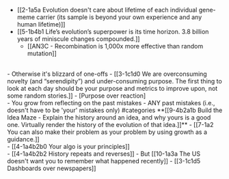 - [[2-1a5a Evolution doesn't care about lifetime of each individual gene-meme carrier (its sample is beyond your own experience and any human lifetime)]]
- [[5-1b4b1 Life’s evolution’s superpower is its time horizon. 3.8 billion years of miniscule changes compounded.]]
  - [[AN3C - Recombination is 1,000x more effective than random mutation]]
<br>
- Otherwise it's blizzard of one-offs
  - [[3-1c1d0 We are overconsuming novelty (and “serendipity”) and under-consuming purpose. The first thing to look at each day should be your purpose and metrics to improve upon, not some random stories.]]
    - [Purpose over reaction]
<br>
- You grow from reflecting on the past mistakes
  - ANY past mistakes (i.e., doesn't have to be 'your' mistakes only) #categories
		**[[9-4b2a1b Build the Idea Maze - Explain the history around an idea, and why yours is a good one. Virtually render the history of the evolution of that idea.]]**
      - [[7-1a2 You can also make their problem as your problem by using growth as a guidance.]]
<br>
- [[4-1a4b2b0 Your algo is your principles]]
<br>
- [[4-1a4b2b2 History repeats and reverses]]
  - But [[10-1a3a The US doesn't want you to remember what happened recently]]
    - [[3-1c1d5 Dashboards over newspapers]]
